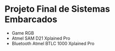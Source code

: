 # Projeto Final de Sistemas Embarcados

* Game RGB
* Atmel SAM D21 Xplained Pro
* Bluetooth Atmel BTLC 1000 Xplained Pro
